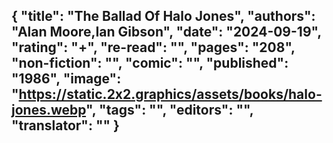 {
 "title": "The Ballad Of Halo Jones",
 "authors": "Alan Moore,Ian Gibson",
 "date": "2024-09-19",
 "rating": "+",
 "re-read": "",
 "pages": "208",
 "non-fiction": "",
 "comic": "",
 "published": "1986",
 "image": "https://static.2x2.graphics/assets/books/halo-jones.webp",
 "tags": "",
 "editors": "",
 "translator": ""
}
---
